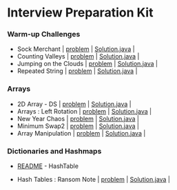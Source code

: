 # Interview Preparation Kit

### Warm-up Challenges
- Sock Merchant | [problem](https://www.hackerrank.com/challenges/sock-merchant/problem?h_l=interview&playlist_slugs%5B%5D=interview-preparation-kit&playlist_slugs%5B%5D=warmup) | [Solution.java](./Warm-up/Sock%20Merchant/Solution.java) | 
- Counting Valleys | [problem](https://www.hackerrank.com/challenges/counting-valleys/problem?h_l=interview&playlist_slugs%5B%5D=interview-preparation-kit&playlist_slugs%5B%5D=warmup) | [Solution.java](./Warm-up/Counting%20Valleys/Solution.java) | 
- Jumping on the Clouds | [problem](https://www.hackerrank.com/challenges/jumping-on-the-clouds/problem?h_l=interview&playlist_slugs%5B%5D=interview-preparation-kit&playlist_slugs%5B%5D=warmup) | [Solution.java](./Warm-up/Jumping%20On%20the%20Clouds/Solution.java) | 
- Repeated String | [problem](https://www.hackerrank.com/challenges/repeated-string/problem?h_l=interview&playlist_slugs%5B%5D=interview-preparation-kit&playlist_slugs%5B%5D=warmup) | [Solution.java](./Warm-up/Repeated%20String/Solution.java) | 

### Arrays
- 2D Array - DS | [problem](https://www.hackerrank.com/challenges/2d-array/problem?h_l=interview&playlist_slugs%5B%5D=interview-preparation-kit&playlist_slugs%5B%5D=arrays) | [Solution.java](./Arrays/2D%20Arrays%20DS/Solution.java) | 
- Arrays : Left Rotation | [problem](https://www.hackerrank.com/challenges/ctci-array-left-rotation/problem?h_l=interview&playlist_slugs%5B%5D=interview-preparation-kit&playlist_slugs%5B%5D=arrays) | [Solution.java](./Arrays/Left%20Rotation/Solution.java) | 
- New Year Chaos | [problem](https://www.hackerrank.com/challenges/new-year-chaos/problem?h_l=interview&playlist_slugs%5B%5D=interview-preparation-kit&playlist_slugs%5B%5D=arrays) | [Solution.java](./Arrays/New%20Year%20Chaos/Solution.java) | 
- Minimum Swap2 | [problem](https://www.hackerrank.com/challenges/minimum-swaps-2/problem?h_l=interview&playlist_slugs%5B%5D=interview-preparation-kit&playlist_slugs%5B%5D=arrays](https://www.hackerrank.com/challenges/minimum-swaps-2/problem?h_l=interview&playlist_slugs[]=interview-preparation-kit&playlist_slugs[]=arrays)) |  [Solution.java](./Arrays/Minimum%20Swap2/Solution.java) | 
- Array Manipulation | [problem](https://www.hackerrank.com/challenges/crush/problem?h_l=interview&page=5&playlist_slugs%5B%5D=interview-preparation-kit&playlist_slugs%5B%5D=arrays](https://www.hackerrank.com/challenges/crush/problem?h_l=interview&page=5&playlist_slugs[]=interview-preparation-kit&playlist_slugs[]=arrays)) |  [Solution.java](./Arrays/Array%20Manipulation/Solution.java) | 

### Dictionaries and Hashmaps

* [README](./Dictionaries%20and%20Hashmaps/README.md) - HashTable

* Hash Tables : Ransom Note | [problem](https://www.hackerrank.com/challenges/ctci-ransom-note/problem?h_l=interview&playlist_slugs%5B%5D=interview-preparation-kit&playlist_slugs%5B%5D=dictionaries-hashmaps](https://www.hackerrank.com/challenges/ctci-ransom-note/problem?h_l=interview&playlist_slugs[]=interview-preparation-kit&playlist_slugs[]=dictionaries-hashmaps) ) |  [Solution.java](./Dictionaries%20and%20Hashmaps/HashTables_Ransom%20Note/Solution.java) | 

